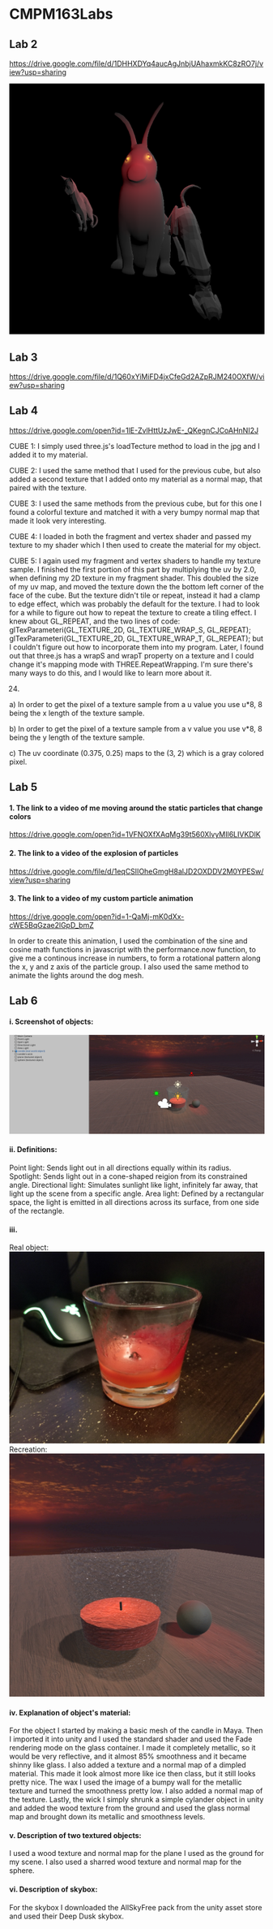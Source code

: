 # CMPM163Labs

## Lab 2

https://drive.google.com/file/d/1DHHXDYq4aucAgJnbjUAhaxmkKC8zRO7j/view?usp=sharing

![](lab2/lab2_part2.png)

## Lab 3

https://drive.google.com/file/d/1Q60xYiMiFD4jxCfeGd2AZpRJM240OXfW/view?usp=sharing

## Lab 4

https://drive.google.com/open?id=1lE-ZvlHttUzJwE-_QKegnCJCoAHnNI2J

CUBE 1: I simply used three.js's loadTecture method to load in the jpg and I added it to my material.

CUBE 2: I used the same method that I used for the previous cube, but also added a second texture that I added onto my material as a normal map, that paired with the texture.

CUBE 3: I used the same methods from the previous cube, but for this one I found a colorful texture and matched it with a very bumpy normal map that made it look very interesting.

CUBE 4: I loaded in both the fragment and vertex shader and passed my texture to my shader which I then used to create the material for my object.

CUBE 5: I again used my fragment and vertex shaders to handle my texture sample. I finished the first portion of this part by multiplying the uv by 2.0, when defining my 2D texture in my fragment shader. This doubled the size of my uv map, and moved the texture down the the bottom left corner of the face of the cube. But the texture didn't tile or repeat, instead it had a clamp to edge effect, which was probably the default for the texture. I had to look for a while to figure out how to repeat the texture to create a tiling effect. I knew about GL_REPEAT, and the two lines of code:
glTexParameteri(GL_TEXTURE_2D, GL_TEXTURE_WRAP_S, GL_REPEAT);
glTexParameteri(GL_TEXTURE_2D, GL_TEXTURE_WRAP_T, GL_REPEAT);
but I couldn't figure out how to incorporate them into my program. Later, I found out that three.js has a wrapS and wrapT property on a texture and I could change it's mapping mode with THREE.RepeatWrapping. I'm sure there's many ways to do this, and I would like to learn more about it.

24)

a) In order to get the pixel of a texture sample from a u value you use u*8, 8 being the x length of the texture sample.

b) In order to get the pixel of a texture sample from a v value you use v*8, 8 being the y length of the texture sample.

c) The uv coordinate (0.375, 0.25) maps to the (3, 2) which is a gray colored pixel.

## Lab 5

#### 1. The link to a video of me moving around the static particles that change colors
https://drive.google.com/open?id=1VFNOXfXAqMg39t560XlvyMIl6LIVKDlK

#### 2. The link to a video of the explosion of particles
https://drive.google.com/file/d/1eqCSIIOheGmgH8alJD2OXDDV2M0YPESw/view?usp=sharing

#### 3. The link to a video of my custom particle animation
https://drive.google.com/open?id=1-QaMj-mK0dXx-cWE5BqGzae2lGpD_bmZ

In order to create this animation, I used the combination of the sine and cosine math functions in javascript with the performance.now function, to give me a continous increase in numbers, to form a rotational pattern along the x, y and z axis of the particle group. I also used the same method to animate the lights around the dog mesh.

## Lab 6

#### i. Screenshot of objects:
![](lab6/unitylab6.jpg)
#### ii. Definitions:
Point light: Sends light out in all directions equally within its radius.
Spotlight: Sends light out in a cone-shaped reigion from its constrained angle.
Directional light: Simulates sunlight like light, infinitely far away, that light up the scene from a specific angle.
Area light: Defined by a rectangular space, the light is emitted in all directions across its surface, from one side of the rectangle.
#### iii.
Real object:
![](lab6/realcandle.jpg)
Recreation:
![](lab6/unitycandle.jpg)
#### iv. Explanation of object's material:
For the object I started by making a basic mesh of the candle in Maya. Then I imported it into unity and I used the standard shader and used the Fade rendering mode on the glass container. I made it completely metallic, so it would be very reflective, and it almost 85% smoothness and it became shinny like glass. I also added a texture and a normal map of a dimpled material. This made it look almost more like ice then class, but it still looks pretty nice. The wax I used the image of a bumpy wall for the metallic texture and turned the smoothness pretty low. I also added a normal map of the texture. Lastly, the wick I simply shrunk a simple cylander object in unity and added the wood texture from the ground and used the glass normal map and brought down its metallic and smoothness levels.
#### v. Description of two textured objects:
I used a wood texture and normal map for the plane I used as the ground for my scene. I also used a sharred wood texture and normal map for the sphere.
#### vi. Description of skybox:
For the skybox I downloaded the AllSkyFree pack from the unity asset store and used their Deep Dusk skybox.
